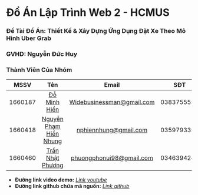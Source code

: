 # Đồ Án Lập Trình Web 2 - HCMUS
### Đề Tài Đồ Án: Thiết Kế & Xây Dựng Ứng Dụng Đặt Xe Theo Mô Hình Uber Grab
### GVHD: Nguyễn Đức Huy
### Thành Viên Của Nhóm
| MSSV         | Tên                                                                 | Email                     |SĐT        |
| -------------|:-------------------------------------------------------------------:| :------------------------:|:---------:|
| 1660187      | [Đỗ Minh Hiển](https://www.facebook.com/widebusinessman)            | Widebusinessman@gmail.com |0383755558 |
| 1660418      | [Nguyễn Phạm Hiền Nhung](https://www.facebook.com/nhung28051997)    | nphiennhung@gmail.com     |0359793355 |
| 1660460      | [Trần Nhật Phương](https://www.facebook.com/nhatphuong.tran.5)      | phuongphonui98@gmail.com  |0346394242||

* **Đường link video demo:** *[Link youtube](https://www.youtube.com/watch?v=jdHlNamt0pg&feature=youtu.be&fbclid=IwAR2ncvc-_JSgTfdOu_syKhAtGJucPLEvO3zrxzUb9PtBtgef4J2tibfRyRo)*
* **Đường link github chứa mã nguồn:** *[Link github](https://github.com/phuongphonui98/DoAnWeb2-hcmus)*

